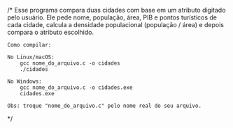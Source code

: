 /*
    Esse programa compara duas cidades com base em um atributo digitado pelo usuário.
    Ele pede nome, população, área, PIB e pontos turísticos de cada cidade, calcula a densidade populacional
    (população / área) e depois compara o atributo escolhido.

    Como compilar:

    No Linux/macOS:
        gcc nome_do_arquivo.c -o cidades
        ./cidades

    No Windows:
        gcc nome_do_arquivo.c -o cidades.exe
        cidades.exe

    Obs: troque "nome_do_arquivo.c" pelo nome real do seu arquivo.
*/
